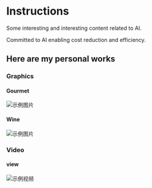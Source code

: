 # Instructions

Some interesting and interesting content related to AI.

Committed to AI enabling cost reduction and efficiency.

## Here are my personal works

### Graphics

#### Gourmet

![示例图片](https://s1.imagehub.cc/images/2024/04/29/8e053e33183925a9fc9d1800c45087d5.png "橙子元素，一个白色咖啡袋，木纹桌子，桌子中间玻璃杯咖啡，自然光线，室内白色墙壁场景，高清4K，高分辨率,")

#### Wine

![示例图片](https://s1.imagehub.cc/images/2024/04/29/4a146e932b47f5f72921cf9bbd2a8226.png "白酒，产品在方体台子上，暖色光影，强光源，环境光,")

### Video

#### view

![示例视频](https://github.com/AstertangRD/video/blob/main/works/view-1.1.gif "view")
